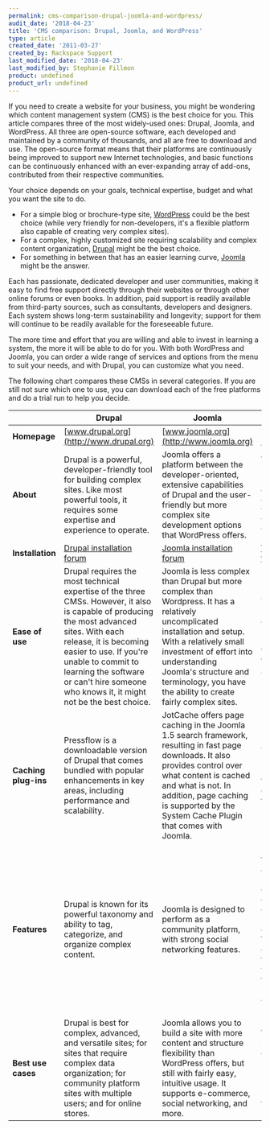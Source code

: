 ```yaml
---
permalink: cms-comparison-drupal-joomla-and-wordpress/
audit_date: '2018-04-23'
title: 'CMS comparison: Drupal, Joomla, and WordPress'
type: article
created_date: '2011-03-27'
created_by: Rackspace Support
last_modified_date: '2018-04-23'
last_modified_by: Stephanie Fillmon
product: undefined
product_url: undefined
---
```


If you need to create a website for your business, you might be wondering which content
management system (CMS) is the best choice for you. This article compares three of the
most widely-used ones: Drupal, Joomla, and WordPress. All three are open-source software,
each developed and maintained by a community of thousands, and all are free to download
and use. The open-source format means that their platforms are continuously being improved
to support new Internet technologies, and basic functions can be continuously enhanced
with an ever-expanding array of add-ons, contributed from their respective communities.

Your choice depends on your goals, technical expertise, budget and what you want the site
to do.

- For a simple blog or brochure-type site,
[WordPress](http://www.rackspace.com/cloud/sites/web-hosting/wordpress/) could be the best
choice (while very friendly for non-developers, it's a flexible platform also capable of
creating very complex sites).
- For a complex, highly customized site requiring scalability and complex content
organization, [Drupal](http://www.rackspace.com/cloud/sites/web-hosting/drupal/) might be
the best choice.
- For something in between that has an easier learning curve,
[Joomla](http://www.rackspace.com/cloud/sites/web-hosting/joomla/) might be the answer.

Each has passionate, dedicated developer and user communities, making it easy to find free
support directly through their websites or through other online forums or even books. In
addition, paid support is readily available from third-party sources, such as consultants,
developers and designers. Each system shows long-term sustainability and longevity;
support for them will continue to be readily available for the foreseeable future.

The more time and effort that you are willing and able to invest in learning a system, the
more it will be able to do for you. With both WordPress and Joomla, you can order a wide
range of services and options from the menu to suit your needs, and with Drupal, you can
customize what you need.

The following chart compares these CMSs in several categories. If you are still not sure
which one to use, you can download each of the free platforms and do a trial run to help
you decide.

|   | **Drupal** | **Joomla** | **WordPress** |
| --- | --- | --- | --- |
| **Homepage** | [www.drupal.org](http://www.drupal.org) | [www.joomla.org](http://www.joomla.org) | [www.wordpress.org](http://www.wordpress.org) |
| **About** | Drupal is a powerful, developer-friendly tool for building complex sites. Like most powerful tools, it requires some expertise and experience to operate. | Joomla offers a platform between the developer-oriented, extensive capabilities of Drupal and the user-friendly but more complex site development options that WordPress offers. | WordPress began as an innovative, easy-to-use blogging platform. With an ever-increasing repertoire of themes, plugins and widgets, this CMS is also widely used for other website formats also. |
| **Installation** | [Drupal installation forum](http://drupal.org/forum/1) | [Joomla installation forum](https://forum.joomla.org/viewforum.php?f=707) | [WordPress installation forum](http://wordpress.org/support/forum/installation) |
| **Ease of use** | Drupal requires the most technical expertise of the three CMSs. However, it also is capable of producing the most advanced sites. With each release, it is becoming easier to use. If you're unable to commit to learning the software or can't hire someone who knows it, it might not be the best choice. | Joomla is less complex than Drupal but more complex than Wordpress. It has a relatively uncomplicated installation and setup. With a relatively small investment of effort into understanding Joomla's structure and terminology, you have the ability to create fairly complex sites. | Technical experience is not necessary; it's intuitive and easy to get a simple site set up quickly. It's easy to paste text from a Microsoft Word document into a WordPress site, but not into Joomla and Drupal sites. |
| **Caching plug-ins** | Pressflow is a downloadable version of Drupal that comes bundled with popular enhancements in key areas, including performance and scalability. | JotCache offers page caching in the Joomla 1.5 search framework, resulting in fast page downloads. It also provides control over what content is cached and what is not. In addition, page caching is supported by the System Cache Plugin that comes with Joomla. | The WP-SuperCache plug-in optimizes performance by generating static HTML files from database-driven content for faster load times. |
| **Features** | Drupal is known for its powerful taxonomy and ability to tag, categorize, and organize complex content. | Joomla is designed to perform as a community platform, with strong social networking features. | Ease of use is a key benefit for experts and novices alike. WordPress is powerful enough for web developers or designers to efficiently build sites for clients; then, with minimal instruction, clients can take over the site management. WordPress is known for an extensive selection of themes. It's user-friendly with great support and tutorials, making it great for non-technical users to quickly deploy fairly simple sites. |
| **Best use cases** | Drupal is best for complex, advanced, and versatile sites; for sites that require complex data organization; for community platform sites with multiple users; and for online stores. | Joomla allows you to build a site with more content and structure flexibility than WordPress offers, but still with fairly easy, intuitive usage. It supports e-commerce, social networking, and more. | WordPress is ideal for fairly simple web sites, such as everyday blogging and news sites; and for anyone looking for an easy-to-manage site. Add-ons make it easy to expand the functionality of the site. |
